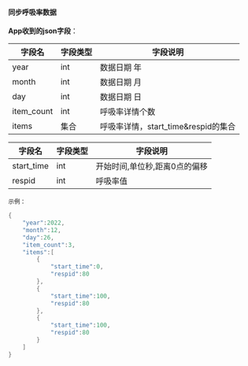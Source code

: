 #### 同步呼吸率数据


**App收到的json字段**：

| 字段名     | 字段类型 | 字段说明                            |
| ---------- | -------- | ----------------------------------- |
| year       | int      | 数据日期 年                         |
| month      | int      | 数据日期 月                         |
| day        | int      | 数据日期 日                         |
| item_count | int      | 呼吸率详情个数                      |
| items      | 集合     | 呼吸率详情，start_time&respid的集合 |

| 字段名     | 字段类型 | 字段说明                      |
| ---------- | -------- | ----------------------------- |
| start_time | int      | 开始时间,单位秒,距离0点的偏移 |
| respid     | int      | 呼吸率值                      |

`示例：`

```c
{
    "year":2022,
    "month":12,
    "day":26,
    "item_count":3,
    "items":[
        {
            "start_time":0,
            "respid":80
        },
        {
            "start_time":100,
            "respid":80
        },
        {
            "start_time":100,
            "respid":80
        }
    ]
}
```

